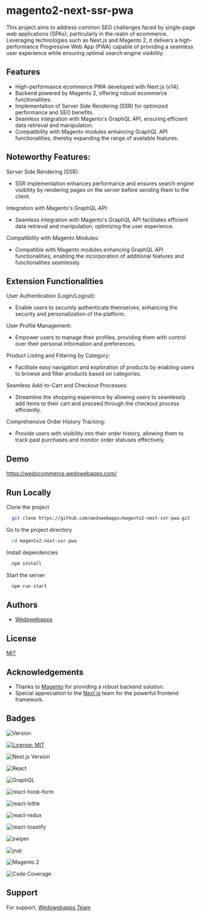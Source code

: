 
# magento2-next-ssr-pwa

This project aims to address common SEO challenges faced by single-page web applications (SPAs), particularly in the realm of ecommerce. Leveraging technologies such as Next.js and Magento 2, it delivers a high-performance Progressive Web App (PWA) capable of providing a seamless user experience while ensuring optimal search engine visibility.

## Features

- High-performance ecommerce PWA developed with Next.js (v14).
- Backend powered by Magento 2, offering robust ecommerce functionalities.
- Implementation of Server Side Rendering (SSR) for optimized performance and SEO benefits.
- Seamless integration with Magento's GraphQL API, ensuring efficient data retrieval and manipulation.
- Compatibility with Magento modules enhancing GraphQL API functionalities, thereby expanding the range of available features.

## Noteworthy Features:
Server Side Rendering (SSR):

- SSR implementation enhances performance and ensures search engine visibility by rendering pages on the server before sending them to the client.

Integration with Magento's GraphQL API:

- Seamless integration with Magento's GraphQL API facilitates efficient data retrieval and manipulation, optimizing the user experience.

Compatibility with Magento Modules:

- Compatible with Magento modules enhancing GraphQL API functionalities, enabling the incorporation of additional features and functionalities seamlessly.

## Extension Functionalities
User Authentication (Login/Logout):

- Enable users to securely authenticate themselves, enhancing the security and personalization of the platform.

User Profile Management:

- Empower users to manage their profiles, providing them with control over their personal information and preferences.

Product Listing and Filtering by Category:

- Facilitate easy navigation and exploration of products by enabling users to browse and filter products based on categories.

Seamless Add-to-Cart and Checkout Processes:

- Streamline the shopping experience by allowing users to seamlessly add items to their cart and proceed through the checkout process efficiently.

Comprehensive Order History Tracking:

- Provide users with visibility into their order history, allowing them to track past purchases and monitor order statuses effectively.
## Demo

https://wedocommerce.wedowebapps.com/


## Run Locally

Clone the project

```bash
  git clone https://github.com/wedowebapps/magento2-next-ssr-pwa.git
```

Go to the project directory

```bash
  cd magento2-next-ssr-pwa
```

Install dependencies

```bash
  npm install
```

Start the server

```bash
  npm run start
```


## Authors

- [Wedowebapps](https://www.wedowebapps.com)


## License

[MIT](https://choosealicense.com/licenses/mit/)


## Acknowledgements

 - Thanks to [Magento](https://developer.adobe.com/commerce/docs/) for providing a robust backend solution.
 - Special appreciation to the [Next.js](https://nextjs.org/) team for the powerful frontend framework.

## Badges

![Version](https://img.shields.io/badge/version-1.0.0-blue)

[![License: MIT](https://img.shields.io/badge/License-MIT-yellow.svg)](https://opensource.org/licenses/MIT) 

![Next.js Version](https://img.shields.io/badge/Next.js-v14-000000?style=flat&logo=next.js&logoColor=white)

![React](https://img.shields.io/badge/React-^18-61DAFB?style=flat&logo=react)

![GraphQL](https://img.shields.io/badge/GraphQL-E10098?style=flat&logo=graphql&logoColor=white)

![react-hook-form](https://img.shields.io/badge/react--hook--form-v7.50.1-blue?style=flat&logo=react)

![react-lottie](https://img.shields.io/badge/react--lottie-v1.2.4-orange?style=flat&logo=react)

![react-redux](https://img.shields.io/badge/react--redux-v9.1.0-green?style=flat&logo=react)

![react-toastify](https://img.shields.io/badge/react--toastify-v10.0.4-yellow?style=flat&logo=react)

![swiper](https://img.shields.io/badge/swiper-v11.0.5-red?style=flat)

![yup](https://img.shields.io/badge/yup-v1.3.3-purple?style=flat)

![Magento 2](https://img.shields.io/badge/Magento-2.4.0-FF3366?style=flat&logo=magento&logoColor=white)

![Code Coverage](https://img.shields.io/badge/coverage-85%25-brightgreen)




## Support

For support, [Wedowebapps Team](https://www.wedowebapps.com)

